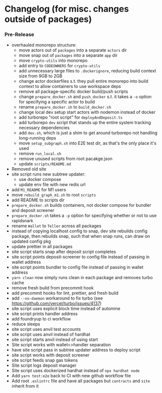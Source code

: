 # Changelog (for misc. changes outside of packages)

### Pre-Release

- overhauled monorepo structure:
  - move actors out of `packages` into a separate `actors` dir 
  - move snap out of `packages` into a separate `app` dir
  - move `crypto-utils` into monorepo
  - add entry to `CODEOWNERS` for `crypto-utils`
  - add unnecessary large files to `.dockerignore`, reducing build context size from 9GB to 2GB
  - change actor dockerfiles s.t. they pull entire monorepo into build context to allow containers to use workspace deps
  - remove all package-specific docker build/push scripts
  - change `prepare_docker.sh` and `push_docker` s.t. it takes a `-o` option for specifying a specific actor to build
  - rename `prepare_docker.sh` to `build_docker.sh`
  - change local dev setup start actors with nodemon instead of docker
  - add turborepo "root script" for `deployAndDeposit.ts`
  - add turborepo `dev` script that stands up the entire system tracking necessary dependencies
  - add `dev.sh`, which is just a shim to get around turborepo not handling long-running deps
  - move `setup_subgraph.sh` into E2E test dir, as that's the only place it's used
  - remove `run_local.sh`
  - remove unused scripts from root pacakge.json
  - update `scripts/README.md`
- Removed old site
- site script runs new subtree updater:
  - use docker compose
  - update env file with new redis url
- add `M1_README` for M1 users
- move `rebuild_graph_m1.sh` to root `scripts`
- add README to scripts dir
- `prepare_docker.sh` builds containers, not docker compose for bundler and deposit screener
- `prepare_docker.sh` takes a `-p` option for specifying whether or not to use rapidsnark
- rename `Wallet` to `Teller` across all packages
- instead of copying localhost config to snap, dev site rebuilds config package, then rebuilds snap, such that when snap runs, can draw on updated config pkg
- update prettier in all packages
- site script starts snap after deposit script completes
- site script points deposit-screener to config file instead of passing in wallet address
- site script points bundler to config file instead of passing in wallet address
- `yarn clean` now simply runs clean in each package and removes turbo cache
- remove fresh build from precommit hook
- add precommit hooks for lint, prettier, and fresh build
- add `--no-daemon` workaround to fix turbo (see https://github.com/vercel/turbo/issues/4137)
- site script uses explicit block time instead of automine
- site script prints handler address
- add foundryup to ci workflow
- reduce sleeps
- site script uses anvil test accounts
- site script uses anvil instead of hardhat
- site script starts anvil instead of using start
- Site script works with wallet<>handler separation
- have site script pass in subtree updater address to deploy script
- site script works with deposit screener
- site script feeds snap gas tokens
- Site script logs deposit manager
- Site script uses dockerized hardhat instead of `npx hardhat node`
- Add `yarn test:e2e` back to CI with new github workflow file
- Add root `.eslintrc` file and have all packages but `contracts` and `site` inherit from it
